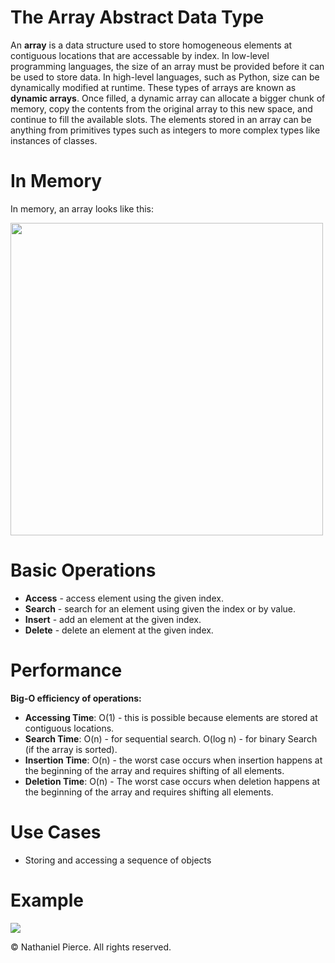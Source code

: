 
<h1>The Array Abstract Data Type</h1>

<p>An <strong>array</strong> is a data structure used to store homogeneous elements at contiguous locations that are accessable by index. In low-level programming languages, the size of an array must be provided before it can be used to store data. In high-level languages, such as Python, size can be dynamically modified at runtime. These types of arrays are known as <strong>dynamic arrays</strong>. Once filled, a dynamic array can allocate a bigger chunk of memory, copy the contents from the original array to this new space, and continue to fill the available slots. The elements stored in an array can be anything from primitives types such as integers to more complex types like instances of classes.</p>

<h1>In Memory</h1>
<p>In memory, an array looks like this:</p>
<img src="" width="500">

<h1>Basic Operations</h1>

<ul>
  <li><strong>Access</strong> - access element using the given index.
  <li><strong>Search</strong> - search for an element using given the index or by value.
  <li><strong>Insert</strong> - add an element at the given index.
  <li><strong>Delete</strong> - delete an element at the given index.
</ul>

<h1>Performance</h1>
<p><strong>Big-O efficiency of operations:</strong></p>

<ul>
  <li><strong>Accessing Time</strong>: O(1) - this is possible because elements are stored at contiguous locations.
  <li><strong>Search Time</strong>: O(n) - for sequential search. O(log n) - for binary Search (if the array is sorted).
  <li><strong>Insertion Time</strong>: O(n) - the worst case occurs when insertion happens at the beginning of the array and requires shifting of all elements.
  <li><strong>Deletion Time</strong>: O(n) - The worst case occurs when deletion happens at the beginning of the array and requires shifting all elements.
</ul>

<h1>Use Cases</h1>

<ul>
  <li>Storing and accessing a sequence of objects
</ul>

<h1>Example</h1>

![](gif/x.gif)


<p>&copy; Nathaniel Pierce. All rights reserved.</p>

